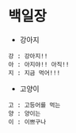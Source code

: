 # 백일장

- 강아지
```
강 : 강아지!!
아 : 아지야!! 아직!!
지 : 지금 먹어!!!
```

- 고양이
```
고 : 고등어를 먹는 
양 : 양이는
이 : 이쁘구나
```